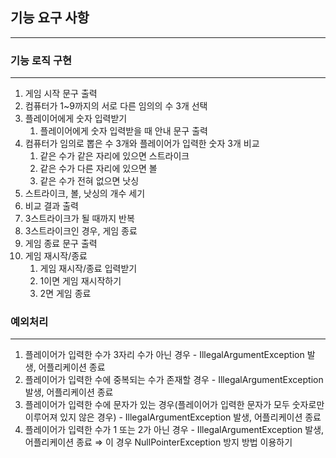 ## 기능 요구 사항

---

### 기능 로직 구현

---

1. 게임 시작 문구 출력
2. 컴퓨터가 1~9까지의 서로 다른 임의의 수 3개 선택
3. 플레이어에게 숫자 입력받기
    1. 플레이어에게 숫자 입력받을 때 안내 문구 출력
4. 컴퓨터가 임의로 뽑은 수 3개와 플레이어가 입력한 숫자 3개 비교
    1. 같은 수가 같은 자리에 있으면 스트라이크
    2. 같은 수가 다른 자리에 있으면 볼
    3. 같은 수가 전혀 없으면 낫싱
5. 스트라이크, 볼, 낫싱의 개수 세기
6. 비교 결과 출력
7. 3스트라이크가 될 때까지 반복
8. 3스트라이크인 경우, 게임 종료
9. 게임 종료 문구 출력
10. 게임 재시작/종료
    1. 게임 재시작/종료 입력받기
    2. 1이면 게임 재시작하기 
    3. 2면 게임 종료

### 예외처리

---

1. 플레이어가 입력한 수가 3자리 수가 아닌 경우 - IllegalArgumentException 발생, 어플리케이션 종료
2. 플레이어가 입력한 수에 중복되는 수가 존재할 경우 - IllegalArgumentException 발생, 어플리케이션 종료
3. 플레이어가 입력한 수에 문자가 있는 경우(플레이어가 입력한 문자가 모두 숫자로만 이루어져 있지 않은 경우) - IllegalArgumentException 발생, 어플리케이션 종료
4. 플레이어가 입력한 수가 1 또는 2가 아닌 경우 - IllegalArgumentException 발생, 어플리케이션 종료 ⇒ 이 경우 NullPointerException 방지 방법 이용하기